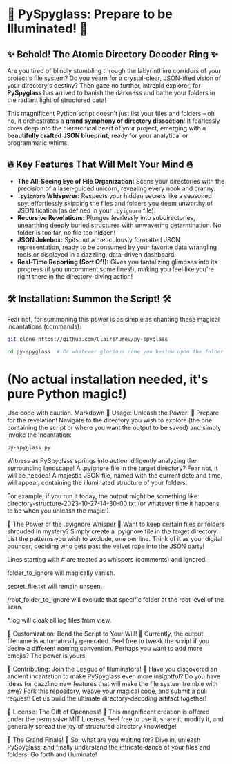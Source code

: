 

# 🌟 PySpyglass: Prepare to be Illuminated! 🌟

## ✨ Behold! The Atomic Directory Decoder Ring ✨

Are you tired of blindly stumbling through the labyrinthine corridors of your project's file system? Do you yearn for a crystal-clear, JSON-ified vision of your directory's destiny? Then gaze no further, intrepid explorer, for **PySpyglass** has arrived to banish the darkness and bathe your folders in the radiant light of structured data!

This magnificent Python script doesn't just list your files and folders – oh no, it orchestrates a **grand symphony of directory dissection**! It fearlessly dives deep into the hierarchical heart of your project, emerging with a **beautifully crafted JSON blueprint**, ready for your analytical or programmatic whims.

## 🔥 Key Features That Will Melt Your Mind 🔥

*   **The All-Seeing Eye of File Organization:** Scans your directories with the precision of a laser-guided unicorn, revealing every nook and cranny.
*   **`.pyignore` Whisperer:**  Respects your hidden secrets like a seasoned spy, effortlessly skipping the files and folders you deem unworthy of JSONification (as defined in your `.pyignore` file).
*   **Recursive Revelations:**  Plunges fearlessly into subdirectories, unearthing deeply buried structures with unwavering determination. No folder is too far, no file too hidden!
*   **JSON Jukebox:**  Spits out a meticulously formatted JSON representation, ready to be consumed by your favorite data wrangling tools or displayed in a dazzling, data-driven dashboard.
*   **Real-Time Reporting (Sort Of!):**  Gives you tantalizing glimpses into its progress (if you uncomment some lines!), making you feel like you're right there in the directory-diving action!

## 🛠️ Installation: Summon the Script! 🛠️

Fear not, for summoning this power is as simple as chanting these magical incantations (commands):

```bash
git clone https://github.com/ClaireYurev/py-spyglass
```
```bash
cd py-spyglass  # Or whatever glorious name you bestow upon the folder
```

# (No actual installation needed, it's pure Python magic!)
Use code with caution.
Markdown
🚀 Usage: Unleash the Power! 🚀
Prepare for the revelation! Navigate to the directory you wish to explore (the one containing the script or where you want the output to be saved) and simply invoke the incantation:

```bash
py-spyglass.py
```

Witness as PySpyglass springs into action, diligently analyzing the surrounding landscape! A .pyignore file in the target directory? Fear not, it will be heeded! A majestic JSON file, named with the current date and time, will appear, containing the illuminated structure of your folders.

For example, if you run it today, the output might be something like: directory-structure-2023-10-27-14-30-00.txt (or whatever time it happens to be when you unleash the magic!).

🤫 The Power of the .pyignore Whisper 🤫
Want to keep certain files or folders shrouded in mystery? Simply create a .pyignore file in the target directory. List the patterns you wish to exclude, one per line. Think of it as your digital bouncer, deciding who gets past the velvet rope into the JSON party!

Lines starting with # are treated as whispers (comments) and ignored.

folder_to_ignore will magically vanish.

secret_file.txt will remain unseen.

/root_folder_to_ignore will exclude that specific folder at the root level of the scan.

*.log will cloak all log files from view.

🎨 Customization: Bend the Script to Your Will! 🎨
Currently, the output filename is automatically generated. Feel free to tweak the script if you desire a different naming convention. Perhaps you want to add more emojis? The power is yours!

🙌 Contributing: Join the League of Illuminators! 🙌
Have you discovered an ancient incantation to make PySpyglass even more insightful? Do you have ideas for dazzling new features that will make the file system tremble with awe? Fork this repository, weave your magical code, and submit a pull request! Let us build the ultimate directory-decoding artifact together!

📜 License: The Gift of Openness! 📜
This magnificent creation is offered under the permissive MIT License. Feel free to use it, share it, modify it, and generally spread the joy of structured directory knowledge!

🎉 The Grand Finale! 🎉
So, what are you waiting for? Dive in, unleash PySpyglass, and finally understand the intricate dance of your files and folders! Go forth and illuminate!
